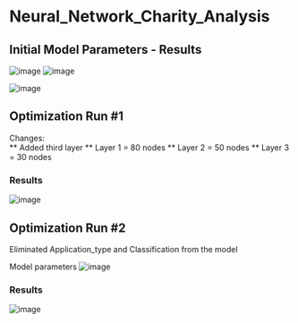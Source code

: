 # Neural_Network_Charity_Analysis

## Initial Model Parameters - Results

![image](https://user-images.githubusercontent.com/101779456/182060800-c26eb7ce-ea8b-481c-92f5-87dae67a3079.png)
![image](https://user-images.githubusercontent.com/101779456/182060856-ba319358-97db-4516-a699-0b8510b0d6f2.png)




![image](https://user-images.githubusercontent.com/101779456/182060735-bcbc5db0-fd95-4c45-bee6-89704a9963cc.png)


## Optimization Run #1
Changes:  
** Added third layer
** Layer 1 = 80 nodes
** Layer 2 = 50 nodes
** Layer 3 = 30 nodes

### Results
![image](https://user-images.githubusercontent.com/101779456/182065467-1030f4b7-67ed-4a0b-b5b6-4c7dba9942c7.png)

## Optimization Run #2

Eliminated Application_type and Classification from the model

Model parameters
![image](https://user-images.githubusercontent.com/101779456/182066112-4be4df47-8dc7-4563-b217-ad1dab976bf8.png)




### Results

![image](https://user-images.githubusercontent.com/101779456/182066005-eb0f7c97-b3b0-4180-a544-659a76fca303.png)

